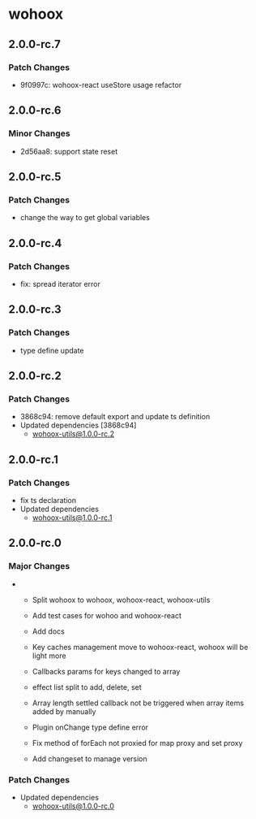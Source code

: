 # wohoox

## 2.0.0-rc.7

### Patch Changes

- 9f0997c: wohoox-react useStore usage refactor

## 2.0.0-rc.6

### Minor Changes

- 2d56aa8: support state reset

## 2.0.0-rc.5

### Patch Changes

- change the way to get global variables

## 2.0.0-rc.4

### Patch Changes

- fix: spread iterator error

## 2.0.0-rc.3

### Patch Changes

- type define update

## 2.0.0-rc.2

### Patch Changes

- 3868c94: remove default export and update ts definition
- Updated dependencies [3868c94]
  - wohoox-utils@1.0.0-rc.2

## 2.0.0-rc.1

### Patch Changes

- fix ts declaration
- Updated dependencies
  - wohoox-utils@1.0.0-rc.1

## 2.0.0-rc.0

### Major Changes

- - Split wohoox to wohoox, wohoox-react, wohoox-utils
  - Add test cases for wohoo and wohoox-react
  - Add docs

  - Key caches management move to wohoox-react, wohoox will be light more
  - Callbacks params for keys changed to array

  - effect list split to add, delete, set

  - Array length settled callback not be triggered when array items added by manually
  - Plugin onChange type define error
  - Fix method of forEach not proxied for map proxy and set proxy

  - Add changeset to manage version

### Patch Changes

- Updated dependencies
  - wohoox-utils@1.0.0-rc.0
